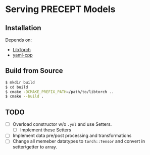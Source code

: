 # Serving PRECEPT Models

## Installation

Depends on:

- [LibTorch](https://pytorch.org/cppdocs/installing.html) 
- [yaml-cpp](https://github.com/jbeder/yaml-cpp)

## Build from Source

```sh
$ mkdir build
$ cd build
$ cmake -DCMAKE_PREFIX_PATH=/path/to/libtorch ..
$ cmake --build .
```

## TODO

- [ ] Overload constructor w/o `.yml` and use Setters.
    - [ ] Implement these Setters
- [ ] Implement data pre/post processing and transformations
- [ ] Change all memeber datatypes to `torch::Tensor` and convert in
  setter/getter to array.
